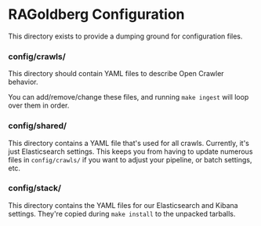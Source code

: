# RAGoldberg Configuration

This directory exists to provide a dumping ground for configuration files. 

### config/crawls/

This directory should contain YAML files to describe Open Crawler behavior.

You can add/remove/change these files, and running `make ingest` will loop over them in order.

### config/shared/

This directory contains a YAML file that's used for all crawls. Currently, it's just Elasticsearch settings.
This keeps you from having to update numerous files in `config/crawls/` if you want to adjust your pipeline, or batch settings, etc. 

### config/stack/

This directory contains the YAML files for our Elasticsearch and Kibana settings. They're copied during `make install` to the unpacked tarballs.
